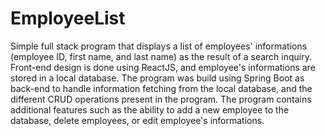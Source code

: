 # EmployeeList
Simple full stack program that displays a list of employees' informations (employee ID, first name, and last name) as the result of a search inquiry. 
Front-end design is done using ReactJS, and employee's informations are stored in a local database.
The program was build using Spring Boot as back-end to handle information fetching from the local database, and the different CRUD operations present in the program.
The program contains additional features such as the ability to add a new employee to the database, delete employees, or edit employee's informations.



